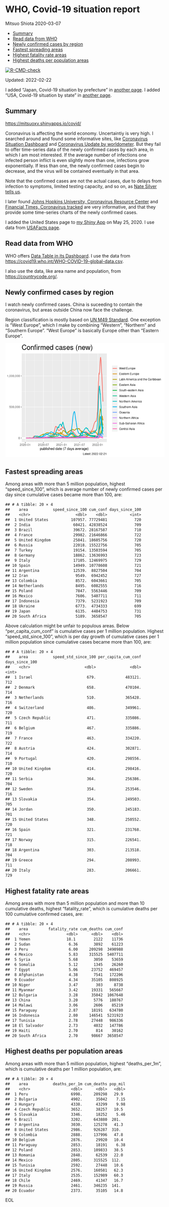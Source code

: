 WHO, Covid-19 situation report
================
Mitsuo Shiota
2020-03-07

-   [Summary](#summary)
-   [Read data from WHO](#read-data-from-who)
-   [Newly confirmed cases by region](#newly-confirmed-cases-by-region)
-   [Fastest spreading areas](#fastest-spreading-areas)
-   [Highest fatality rate areas](#highest-fatality-rate-areas)
-   [Highest deaths per population
    areas](#highest-deaths-per-population-areas)

<!-- badges: start -->

[![R-CMD-check](https://github.com/mitsuoxv/covid/workflows/R-CMD-check/badge.svg)](https://github.com/mitsuoxv/covid/actions)
<!-- badges: end -->

Updated: 2022-02-22

I added “Japan, Covid-19 situation by prefecture” in [another
page](Japan.md). I added “USA, Covid-19 situation by state” in [another
page](USA.md).

## Summary

<https://mitsuoxv.shinyapps.io/covid/>

Coronavirus is affecting the world economy. Uncertaintiy is very high. I
searched around and found some informative sites, like [Coronavirus
Situation
Dashboard](https://who.maps.arcgis.com/apps/opsdashboard/index.html#/c88e37cfc43b4ed3baf977d77e4a0667)
and [Coronavirus Update by
worldometer](https://www.worldometers.info/coronavirus/). But they fail
to offer time-series data of the newly confirmed cases by each area, in
which I am most interested. If the average number of infections one
infected person inflict is even slightly more than one, infections grow
exponentially. If less than one, the newly confirmed cases begin to
decrease, and the virus will be contained eventually in that area.

Note that the confirmed cases are not the actual cases, due to delays
from infection to symptoms, limited testing capacity, and so on, as
[Nate Silver tells
us](https://fivethirtyeight.com/features/coronavirus-case-counts-are-meaningless/).

I later found [Johns Hopkins University, Coronavirus Resource
Center](https://coronavirus.jhu.edu/) and [Financial Times, Coronavirus
tracked](https://www.ft.com/content/a26fbf7e-48f8-11ea-aeb3-955839e06441)
are very informative, and that they provide some time-series charts of
the newly confirmed cases.

I added the United States page to [my Shiny
App](https://mitsuoxv.shinyapps.io/covid/) on May 25, 2020. I use data
from [USAFacts
page](https://usafacts.org/visualizations/coronavirus-covid-19-spread-map/).

## Read data from WHO

WHO offers [Data Table in its Dashboard](https://covid19.who.int/table).
I use the data from
<https://covid19.who.int/WHO-COVID-19-global-data.csv>.

I also use the data, like area name and population, from
<https://countrycode.org/>.

## Newly confirmed cases by region

I watch newly confirmed cases. China is suceeding to contain the
coronavirus, but areas outside China now face the challenge.

Region classification is mostly based on [UN M49
Standard](https://unstats.un.org/unsd/methodology/m49/). One exception
is “West Europe”, which I make by combining “Western”, “Northern” and
“Southern Europe”. “West Europe” is basically Europe other than “Eastern
Europe”.

![](README_files/figure-gfm/chart-1.png)<!-- -->

## Fastest spreading areas

Among areas with more than 5 million population, highest
“speed_since_100”, which is average number of newly confirmed cases per
day since cumulative cases became more than 100, are:

    ## # A tibble: 20 × 4
    ##    area           speed_since_100 cum_conf days_since_100
    ##    <chr>                    <dbl>    <dbl>          <int>
    ##  1 United States          107957. 77729481            720
    ##  2 India                   60421. 42838524            709
    ##  3 Brazil                  39672. 28167587            710
    ##  4 France                  29982. 21646866            722
    ##  5 United Kingdom          25841. 18605756            720
    ##  6 Russia                  22018. 15522756            705
    ##  7 Turkey                  19154. 13503594            705
    ##  8 Germany                 18862. 13636993            723
    ##  9 Italy                   17105. 12469975            729
    ## 10 Spain                   14949. 10778608            721
    ## 11 Argentina               12539.  8827504            704
    ## 12 Iran                     9549.  6942452            727
    ## 13 Colombia                 8572.  6043661            705
    ## 14 Netherlands              8495.  6082555            716
    ## 15 Poland                   7847.  5563446            709
    ## 16 Mexico                   7606.  5407711            711
    ## 17 Indonesia                7379.  5231923            709
    ## 18 Ukraine                  6773.  4734333            699
    ## 19 Japan                    6135.  4484753            731
    ## 20 South Africa             5189.  3658547            705

Above calculation might be unfair to populous areas. Below
“per_capita_cum_conf” is cumulative cases per 1 million population.
Highest “speed_std_since_100”, which is per day growth of cumulative
cases per 1 million population since cumulative cases became more than
100, are:

    ## # A tibble: 20 × 4
    ##    area           speed_std_since_100 per_capita_cum_conf days_since_100
    ##    <chr>                        <dbl>               <dbl>          <int>
    ##  1 Israel                        679.             483121.            712
    ##  2 Denmark                       658.             470104.            714
    ##  3 Netherlands                   510.             365428.            716
    ##  4 Switzerland                   486.             349961.            720
    ##  5 Czech Republic                471.             335086.            711
    ##  6 Belgium                       467.             335886.            719
    ##  7 France                        463.             334220.            722
    ##  8 Austria                       424.             302871.            714
    ##  9 Portugal                      420.             298556.            710
    ## 10 United Kingdom                414.             298416.            720
    ## 11 Serbia                        364.             256386.            704
    ## 12 Sweden                        354.             253546.            716
    ## 13 Slovakia                      354.             249503.            705
    ## 14 Jordan                        350.             245183.            701
    ## 15 United States                 348.             250552.            720
    ## 16 Spain                         321.             231768.            721
    ## 17 Norway                        315.             226541.            718
    ## 18 Argentina                     303.             213518.            704
    ## 19 Greece                        294.             208993.            711
    ## 20 Italy                         283.             206661.            729

## Highest fatality rate areas

Among areas with more than 5 million population and more than 10
cumulative deaths, highest “fatality_rate”, which is cumulative deaths
per 100 cumulative confirmed cases, are:

    ## # A tibble: 20 × 4
    ##    area         fatality_rate cum_deaths cum_conf
    ##    <chr>                <dbl>      <dbl>    <dbl>
    ##  1 Yemen                18.1        2122    11736
    ##  2 Sudan                 6.36       3892    61223
    ##  3 Peru                  6.00     209298  3490988
    ##  4 Mexico                5.83     315525  5407711
    ##  5 Syria                 5.68       3050    53659
    ##  6 Somalia               5.12       1345    26260
    ##  7 Egypt                 5.06      23752   469457
    ##  8 Afghanistan           4.38       7541   172206
    ##  9 Ecuador               4.34      35105   808925
    ## 10 Niger                 3.47        303     8738
    ## 11 Myanmar               3.42      19331   565667
    ## 12 Bulgaria              3.28      35042  1067648
    ## 13 China                 3.20       5776   180767
    ## 14 Malawi                3.06       2606    85219
    ## 15 Paraguay              2.87      18191   634780
    ## 16 Indonesia             2.80     146541  5231923
    ## 17 Tunisia               2.78      27448   986336
    ## 18 El Salvador           2.73       4032   147786
    ## 19 Haiti                 2.70        814    30162
    ## 20 South Africa          2.70      98667  3658547

## Highest deaths per population areas

Among areas with more than 5 million population, highest
“deaths_per_1m”, which is cumulative deaths per 1 million population,
are:

    ## # A tibble: 20 × 4
    ##    area           deaths_per_1m cum_deaths pop_mil
    ##    <chr>                  <dbl>      <dbl>   <dbl>
    ##  1 Peru                   6998.     209298   29.9 
    ##  2 Bulgaria               4902.      35042    7.15
    ##  3 Hungary                4338.      43299    9.98
    ##  4 Czech Republic         3652.      38257   10.5 
    ##  5 Slovakia               3346.      18252    5.46
    ##  6 Brazil                 3202.     643880  201.  
    ##  7 Argentina              3030.     125278   41.3 
    ##  8 United States          2986.     926287  310.  
    ##  9 Colombia               2888.     137996   47.8 
    ## 10 Belgium                2876.      29920   10.4 
    ## 11 Paraguay               2853.      18191    6.38
    ## 12 Poland                 2853.     109833   38.5 
    ## 13 Romania                2848.      62539   22.0 
    ## 14 Mexico                 2805.     315525  112.  
    ## 15 Tunisia                2592.      27448   10.6 
    ## 16 United Kingdom         2576.     160581   62.3 
    ## 17 Italy                  2535.     152989   60.3 
    ## 18 Chile                  2469.      41347   16.7 
    ## 19 Russia                 2461.     346235  141.  
    ## 20 Ecuador                2373.      35105   14.8

EOL
